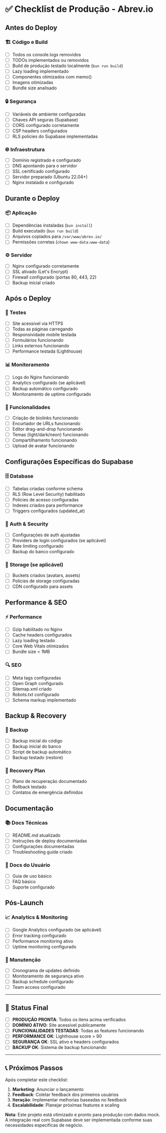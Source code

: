 # ✅ Checklist de Produção - Abrev.io

## Antes do Deploy

### 🏗️ Código e Build
- [ ] Todos os console.logs removidos
- [ ] TODOs implementados ou removidos
- [ ] Build de produção testado localmente (`bun run build`)
- [ ] Lazy loading implementado
- [ ] Componentes otimizados com memo()
- [ ] Imagens otimizadas
- [ ] Bundle size analisado

### 🔒 Segurança
- [ ] Variáveis de ambiente configuradas
- [ ] Chaves API seguras (Supabase)
- [ ] CORS configurado corretamente
- [ ] CSP headers configurados
- [ ] RLS policies do Supabase implementadas

### 🌐 Infraestrutura
- [ ] Domínio registrado e configurado
- [ ] DNS apontando para o servidor
- [ ] SSL certificado configurado
- [ ] Servidor preparado (Ubuntu 22.04+)
- [ ] Nginx instalado e configurado

## Durante o Deploy

### 📦 Aplicação
- [ ] Dependências instaladas (`bun install`)
- [ ] Build executado (`bun run build`)
- [ ] Arquivos copiados para `/var/www/abrev.io/`
- [ ] Permissões corretas (`chown www-data:www-data`)

### ⚙️ Servidor
- [ ] Nginx configurado corretamente
- [ ] SSL ativado (Let's Encrypt)
- [ ] Firewall configurado (portas 80, 443, 22)
- [ ] Backup inicial criado

## Após o Deploy

### 🧪 Testes
- [ ] Site acessível via HTTPS
- [ ] Todas as páginas carregando
- [ ] Responsividade mobile testada
- [ ] Formulários funcionando
- [ ] Links externos funcionando
- [ ] Performance testada (Lighthouse)

### 📊 Monitoramento
- [ ] Logs do Nginx funcionando
- [ ] Analytics configurado (se aplicável)
- [ ] Backup automático configurado
- [ ] Monitoramento de uptime configurado

### 🔄 Funcionalidades
- [ ] Criação de biolinks funcionando
- [ ] Encurtador de URLs funcionando
- [ ] Editor drag-and-drop funcionando
- [ ] Temas (light/dark/neon) funcionando
- [ ] Compartilhamento funcionando
- [ ] Upload de avatar funcionando

## Configurações Específicas do Supabase

### 🗄️ Database
- [ ] Tabelas criadas conforme schema
- [ ] RLS (Row Level Security) habilitado
- [ ] Policies de acesso configuradas
- [ ] Indexes criados para performance
- [ ] Triggers configurados (updated_at)

### 🔐 Auth & Security
- [ ] Configurações de auth ajustadas
- [ ] Providers de login configurados (se aplicável)
- [ ] Rate limiting configurado
- [ ] Backup do banco configurado

### 🏪 Storage (se aplicável)
- [ ] Buckets criados (avatars, assets)
- [ ] Policies de storage configuradas
- [ ] CDN configurado para assets

## Performance & SEO

### ⚡ Performance
- [ ] Gzip habilitado no Nginx
- [ ] Cache headers configurados
- [ ] Lazy loading testado
- [ ] Core Web Vitals otimizados
- [ ] Bundle size < 1MB

### 🔍 SEO
- [ ] Meta tags configuradas
- [ ] Open Graph configurado
- [ ] Sitemap.xml criado
- [ ] Robots.txt configurado
- [ ] Schema markup implementado

## Backup & Recovery

### 💾 Backup
- [ ] Backup inicial do código
- [ ] Backup inicial do banco
- [ ] Script de backup automático
- [ ] Backup testado (restore)

### 🚨 Recovery Plan
- [ ] Plano de recuperação documentado
- [ ] Rollback testado
- [ ] Contatos de emergência definidos

## Documentação

### 📚 Docs Técnicas
- [ ] README.md atualizado
- [ ] Instruções de deploy documentadas
- [ ] Configurações documentadas
- [ ] Troubleshooting guide criado

### 👥 Docs do Usuário
- [ ] Guia de uso básico
- [ ] FAQ básico
- [ ] Suporte configurado

## Pós-Launch

### 📈 Analytics & Monitoring
- [ ] Google Analytics configurado (se aplicável)
- [ ] Error tracking configurado
- [ ] Performance monitoring ativo
- [ ] Uptime monitoring configurado

### 🔄 Manutenção
- [ ] Cronograma de updates definido
- [ ] Monitoramento de segurança ativo
- [ ] Backup schedule configurado
- [ ] Team access configurado

---

## 🚀 Status Final

- [ ] **PRODUÇÃO PRONTA**: Todos os itens acima verificados
- [ ] **DOMÍNIO ATIVO**: Site acessível publicamente
- [ ] **FUNCIONALIDADES TESTADAS**: Todas as features funcionando
- [ ] **PERFORMANCE OK**: Lighthouse score > 90
- [ ] **SEGURANÇA OK**: SSL ativo e headers configurados
- [ ] **BACKUP OK**: Sistema de backup funcionando

---

## 📞 Próximos Passos

Após completar este checklist:

1. **Marketing**: Anunciar o lançamento
2. **Feedback**: Coletar feedback dos primeiros usuários
3. **Iteração**: Implementar melhorias baseadas no feedback
4. **Escalabilidade**: Planejar próximas features e scaling

**Nota**: Este projeto está otimizado e pronto para produção com dados mock. A integração real com Supabase deve ser implementada conforme suas necessidades específicas de negócio.